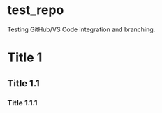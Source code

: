 # test_repo

Testing GitHub/VS Code integration and branching. 

# Title 1

## Title 1.1

### Title 1.1.1